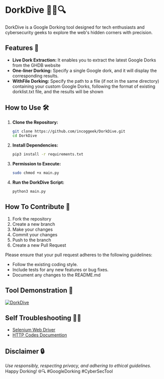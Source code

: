 # DorkDive 🕵️‍♂️🔍

DorkDive is a Google Dorking tool designed for tech enthusiasts and cybersecurity geeks to explore the web's hidden corners with precision.

## Features 🚀
- **Live Dork Extraction:** It enables you to extract the latest Google Dorks from the GHDB website
- **One-liner Dorking:**  Specify a single Google dork, and it will display the corresponding results. 
- **WithFile Dorking:** Specify the path to a file (if not in the same directory) containing your custom Google Dorks, following the format of existing dorklist.txt file, and the results will be shown

## How to Use 🛠️
1. **Clone the Repository:**
   ```bash
   git clone https://github.com/incoggeek/DorkDive.git
   cd DorkDive
   ```
2. **Install Dependencies:**
   ```bash
   pip3 install -r requirements.txt
   ```
3. **Permission to Execute:**
   ```bash
   sudo chmod +x main.py
   ```
4. **Run the DorkDive Script:**
   ```bash
   python3 main.py
   ```
## How To Contribute 🤝

1. Fork the repository
2. Create a new branch
3. Make your changes
4. Commit your changes
5. Push to the branch
6. Create a new Pull Request

Please ensure that your pull request adheres to the following guidelines:

- Follow the existing coding style.
- Include tests for any new features or bug fixes.
- Document any changes to the README.md

## Tool Demonstration 🎥
[![DorkDive](https://asciinema.org/a/631461.svg)](https://asciinema.org/a/631461)
## Self Troubleshooting 😵‍💫
- [Selenium Web Driver](https://www.selenium.dev/documentation/webdriver/troubleshooting/)
- [HTTP Codes Documention](https://developer.mozilla.org/en-US/docs/Web/HTTP/Status)

## Disclaimer 🔒
*Use responsibly, respecting privacy, and adhering to ethical guidelines.* 
</br>Happy Dorking! 🌐🔍 #GoogleDorking #CyberSecTool
